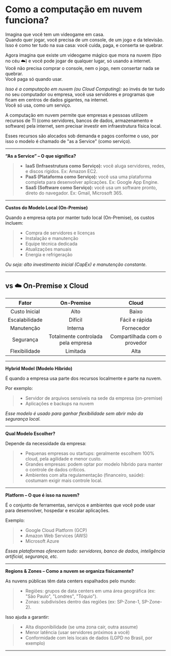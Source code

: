 # **Como a computação em nuvem funciona?**

Imagina que você tem um videogame em casa.  
Quando quer jogar, você precisa de um console, de um jogo e da televisão.  
Isso é como ter tudo na sua casa: você cuida, paga, e conserta se quebrar.

Agora imagina que existe um videogame mágico que mora na nuvem (tipo no céu ☁️) e você pode jogar de qualquer lugar, só usando a internet.  
Você não precisa comprar o console, nem o jogo, nem consertar nada se quebrar.  
Você paga só quando usar.

*Isso é a computação em nuvem (ou Cloud Computing):* ao invés de ter tudo no seu computador ou empresa, você usa servidores e programas que ficam em centros de dados gigantes, na internet.  
Você só usa, como um serviço.

A computação em nuvem permite que empresas e pessoas utilizem recursos de TI (como servidores, bancos de dados, armazenamento e software) pela internet, sem precisar investir em infraestrutura física local.

Esses recursos são alocados sob demanda e pagos conforme o uso, por isso o modelo é chamado de "as a Service" (como serviço).

---

**“As a Service” – O que significa?**  
> - **IaaS (Infraestrutura como Serviço):** você aluga servidores, redes, e discos rígidos. Ex: Amazon EC2.
> - **PaaS (Plataforma como Serviço):** você usa uma plataforma completa para desenvolver aplicações. Ex: Google App Engine.
> - **SaaS (Software como Serviço):** você usa um software pronto, direto do navegador. Ex: Gmail, Microsoft 365.

---

**Custos do Modelo Local (On-Premise)** 


Quando a empresa opta por manter tudo local (On-Premise), os custos incluem:
> - Compra de servidores e licenças
> - Instalação e manutenção
> - Equipe técnica dedicada
> - Atualizações manuais
> - Energia e refrigeração

*Ou seja: alto investimento inicial (CapEx) e manutenção constante.*

---

## **vs ☁️ On-Premise x Cloud**

|Fator|On-Premise|Cloud|
|:---:|:---:|:---:|
|Custo Inicial|Alto|Baixo|
|Escalabilidade|Difícil|Fácil e rápida|
|Manutenção|Interna|Fornecedor|
|Segurança|Totalmente controlada pela empresa|	Compartilhada com o provedor|
|Flexibilidade|Limitada|Alta|

---

**Hybrid Model (Modelo Híbrido)**  

É quando a empresa usa parte dos recursos localmente e parte na nuvem.

Por exemplo:
> - Servidor de arquivos sensíveis na sede da empresa (on-premise)
> - Aplicações e backups na nuvem

*Esse modelo é usado para ganhar flexibilidade sem abrir mão da segurança local.*

---

**Qual Modelo Escolher?**  

Depende da necessidade da empresa:
> - Pequenas empresas ou startups: geralmente escolhem 100% cloud, pela agilidade e menor custo.
> - Grandes empresas: podem optar por modelo híbrido para manter o controle de dados críticos.
> - Ambientes com alta regulamentação (financeiro, saúde): costumam exigir mais controle local.

---

**Platform – O que é isso na nuvem?**  

É o conjunto de ferramentas, serviços e ambientes que você pode usar para desenvolver, hospedar e escalar aplicações.

Exemplo:
> - Google Cloud Platform (GCP)
> - Amazon Web Services (AWS)
> - Microsoft Azure

*Essas plataformas oferecem tudo: servidores, banco de dados, inteligência artificial, segurança, etc.*

---

**Regions & Zones – Como a nuvem se organiza fisicamente?**
 
As nuvens públicas têm data centers espalhados pelo mundo:
> - Regiões: grupos de data centers em uma área geográfica (ex: "São Paulo", "Londres", "Tóquio").
> - Zonas: subdivisões dentro das regiões (ex: SP-Zone-1, SP-Zone-2).

Isso ajuda a garantir:
> - Alta disponibilidade (se uma zona cair, outra assume)
> - Menor latência (usar servidores próximos a você)
> - Conformidade com leis locais de dados (LGPD no Brasil, por exemplo)

---